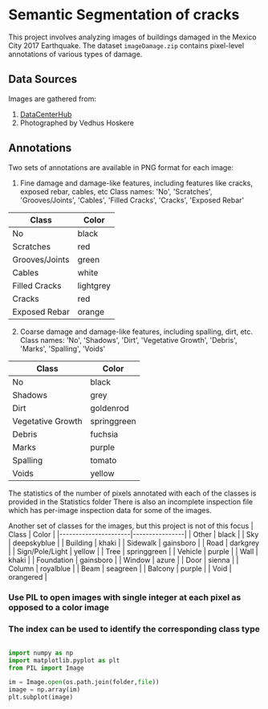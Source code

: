 # Semantic Segmentation of cracks
This project involves analyzing images of buildings damaged in the Mexico City 2017 Earthquake. The dataset `imageDamage.zip` contains pixel-level annotations of various types of damage.

## Data Sources
Images are gathered from:
1. [DataCenterHub](https://datacenterhub.org/resources/14746)
2. Photographed by Vedhus Hoskere

## Annotations
Two sets of annotations are available in PNG format for each image:

1. Fine damage and damage-like features, including features like cracks, exposed rebar, cables, etc
            Class names: 'No', 'Scratches', 'Grooves/Joints', 'Cables', 'Filled Cracks', 'Cracks', 'Exposed Rebar'

| Class                | Color      |
|----------------------|------------|
| No                   | black      |
| Scratches            | red        |
| Grooves/Joints       | green      |
| Cables               | white      |
| Filled Cracks        | lightgrey  |  |
| Cracks               | red        |
| Exposed Rebar        | orange     |


2. Coarse damage and damage-like features, including spalling, dirt, etc.
            Class names: 'No', 'Shadows', 'Dirt', 'Vegetative Growth', 'Debris', 'Marks', 'Spalling', 'Voids'

| Class                | Color      |
|----------------------|------------|
| No                   | black      |
| Shadows              | grey       |
| Dirt                 | goldenrod  |
| Vegetative Growth    | springgreen|
| Debris               | fuchsia    |
| Marks                | purple     |
| Spalling             | tomato     |
| Voids                | yellow     |


The statistics of the number of pixels annotated with each of the classes is provided in the Statistics folder
There is also an incomplete inspection file which has per-image inspection data for some of the images.

Another set of classes for the images, but this project is not of this focus
| Class                | Color          |
|----------------------|----------------|
| Other                | black          |
| Sky                  | deepskyblue    |
| Building             | khaki          |
| Sidewalk             | gainsboro      |
| Road                 | darkgrey       |
| Sign/Pole/Light      | yellow         |
| Tree                 | springgreen    |
| Vehicle              | purple         |
| Wall                 | khaki          |
| Foundation           | gainsboro      |
| Window               | azure          |
| Door                 | sienna         |
| Column               | royalblue      |
| Beam                 | seagreen       |
| Balcony              | purple         |
| Void                 | orangered      |


###  Use PIL to open images with single integer at each pixel as opposed to a color image ###
###  The index can be used to identify the corresponding class type 

```python

import numpy as np
import matplotlib.pyplot as plt
from PIL import Image

im = Image.open(os.path.join(folder,file))
image = np.array(im)
plt.subplot(image)
